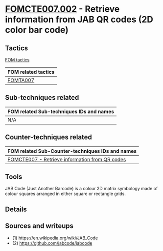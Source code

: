 # [FOMCTE007.002](https://github.com/blue101010/FOM/blob/main/countertechniques/FOMCTE007.002.md) - Retrieve information from JAB QR codes (2D color bar code)


## Tactics

[FOM tactics](https://github.com/blue101010/FOM/blob/main/tactics/tactics.md)

| FOM related tactics  |
| --------------------------------------- |
| [FOMTA007](https://github.com/blue101010/FOM/blob/main/tactics/FOMTA007.md)   |


## Sub-techniques related

| FOM related  Sub-techniques IDs and names|
| ------------------------------------------------------------ |
|  N/A   |

## Counter-techniques related

| FOM related  Sub-Counter-techniques IDs and names|
| ------------------------------------------------------------ |
|  [FOMCTE007 - Retrieve information from QR codes](https://github.com/blue101010/FOM/blob/main/countertechniques/FOMCTE007.md)     |

## Tools

JAB Code (Just Another Barcode) is a colour 2D matrix symbology made of colour squares arranged in either square or rectangle grids.

## Details



## Sources and writeups

- (1) <https://en.wikipedia.org/wiki/JAB_Code>
- (2) <https://github.com/jabcode/jabcode>
 